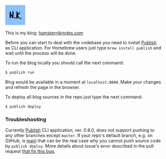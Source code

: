 <img src="Resources/images/icon-black-blue-bg.png" width="64px" height="64px"/>

This is my blog: [hamsterniknotes.com](http://hamsterniknotes.com)

Before you can start to deal with the codebase you need to install [Publish](https://github.com/JohnSundell/Publish) as CLI application.
For Homebrew users just type `brew install publish` and wait until the process will be done.

To run the blog locally you should call the next command:

```bash
$ publish run
```

Blog would be available in a moment at `localhost:8000`. Make your changes and refresh the page in the browser.

To deploy all blog sources in the repo just type the next command:

```bash
$ publish deploy
```

### Troubleshooting

Currently [Publish](https://github.com/JohnSundell/Publish) CLI application, ver. 0.8.0, does not support pushing to any other branches except `master`.
If your repo's default branch, e.g. on GitHub, is [main](https://twitter.com/Una/status/1271180494944829441) that can be the real case why you cannot push source code by `publish deploy`. More details about issue's error described in the pull request [that fix this bug](https://github.com/JohnSundell/Publish/pull/116).
